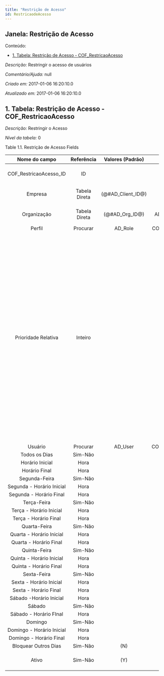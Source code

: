 ```yaml
---
title: "Restrição de Acesso"
id: RestricaodeAcesso
---
```

<div id="d207399e1" class="section chapter">

<div class="titlepage">

<div>

<div>

## Janela: Restrição de Acesso

</div>

</div>

</div>

<div class="toc">

<div class="toc-title">

Conteúdo:

</div>

  - <span class="section">[1. Tabela: Restrição de Acesso -
    COF\_RestricaoAcesso](#d207399e22)</span>

</div>

<span class="emphasis">*Descrição:* </span> Restringir o acesso de
usuários

<span class="emphasis">*Comentário/Ajuda:* </span>null

<span class="emphasis"> *Criado em:* </span>2017-01-06 16:20:10.0

<span class="emphasis">*Atualizado em:* </span>2017-01-06 16:20:10.0

<div id="d207399e22" class="section section">

<div class="titlepage">

<div>

<div>

## 1. Tabela: Restrição de Acesso - COF\_RestricaoAcesso

</div>

</div>

</div>

<span class="emphasis">*Descrição:*</span> Restringir o Acesso

<span class="emphasis">*Nível da tabela:* </span>0

</div>

<div id="d207399e33" class="table">

<div class="table-title">

Table 1.1. Restrição de Acesso
Fields

</div>

<div class="table-contents">

|       Nome do campo       |  Referência   |   Valores (Padrão)   |      Chave restritiva       |                Regra de validação                |                  Descrição                  |                                                                                                                                                                                                                                                                                    Comentário/Ajuda                                                                                                                                                                                                                                                                                     |
| :-----------------------: | :-----------: | :------------------: | :-------------------------: | :----------------------------------------------: | :-----------------------------------------: | :-------------------------------------------------------------------------------------------------------------------------------------------------------------------------------------------------------------------------------------------------------------------------------------------------------------------------------------------------------------------------------------------------------------------------------------------------------------------------------------------------------------------------------------------------------------------------------------: |
| COF\_RestricaoAcesso\_ID  |      ID       |                      |                             |                                                  |      Primary Key : Restrição de Acesso      |                                                                                                                                                                                                                                                                            Primary Key : Restrição de Acesso                                                                                                                                                                                                                                                                            |
|          Empresa          | Tabela Direta | (@\#AD\_Client\_ID@) |                             |        AD\_Client.AD\_Client\_ID \< \> 0         |     (semelhante ao primeiro relatório)      |                                                                                                                                                                                                                                                                                   (ver o mesmo acima)                                                                                                                                                                                                                                                                                   |
|        Organização        | Tabela Direta |  (@\#AD\_Org\_ID@)   |  ADOrg\_COFRestricaoAcesso  | (AD\_Org.IsSummary='N' OR AD\_Org.AD\_Org\_ID=0) |     (semelhante ao primeiro relatório)      |                                                                                                                                                                                                                                                                                   (ver o mesmo acima)                                                                                                                                                                                                                                                                                   |
|          Perfil           |   Procurar    |       AD\_Role       | COFRole\_COFRestricaoAcesso |                                                  |                                             |                                                                                                                                                                                                                                                                                                                                                                                                                                                                                                                                                                                         |
|    Prioridade Relativa    |    Inteiro    |                      |                             |                                                  | Where inventory should be picked from first | The Relative Priority indicates the location to pick from first if an product is stored in more than one location. (100 = highest priority, 0 = lowest). For outgoing shipments, the location is picked with the highest priority where the entire quantity can be shipped from. If there is no location, the location with the highest priority is used. The Priority is ignored for products with Guarantee Date (always the oldest first) or if a specific instance is selected. Incoming receipts are stored at the location with the highest priority, if not explicitly selected. |
|          Usuário          |   Procurar    |       AD\_User       | COFUser\_COFRestricaoAcesso |                                                  |                                             |                                                                                                                                                                                                                                                                                                                                                                                                                                                                                                                                                                                         |
|       Todos os Dias       |    Sim-Não    |                      |                             |                                                  |                                             |                                                                                                                                                                                                                                                                                                                                                                                                                                                                                                                                                                                         |
|      Horário Inicial      |     Hora      |                      |                             |                                                  |                                             |                                                                                                                                                                                                                                                                                                                                                                                                                                                                                                                                                                                         |
|       Horário Final       |     Hora      |                      |                             |                                                  |                                             |                                                                                                                                                                                                                                                                                                                                                                                                                                                                                                                                                                                         |
|       Segunda-Feira       |    Sim-Não    |                      |                             |                                                  |                                             |                                                                                                                                                                                                                                                                                                                                                                                                                                                                                                                                                                                         |
| Segunda - Horário Inicial |     Hora      |                      |                             |                                                  |                                             |                                                                                                                                                                                                                                                                                                                                                                                                                                                                                                                                                                                         |
|  Segunda - Horário Final  |     Hora      |                      |                             |                                                  |                                             |                                                                                                                                                                                                                                                                                                                                                                                                                                                                                                                                                                                         |
|        Terça-Feira        |    Sim-Não    |                      |                             |                                                  |                                             |                                                                                                                                                                                                                                                                                                                                                                                                                                                                                                                                                                                         |
|  Terça - Horário Inicial  |     Hora      |                      |                             |                                                  |                                             |                                                                                                                                                                                                                                                                                                                                                                                                                                                                                                                                                                                         |
|   Terça - Horário Final   |     Hora      |                      |                             |                                                  |                                             |                                                                                                                                                                                                                                                                                                                                                                                                                                                                                                                                                                                         |
|       Quarta-Feira        |    Sim-Não    |                      |                             |                                                  |                                             |                                                                                                                                                                                                                                                                                                                                                                                                                                                                                                                                                                                         |
| Quarta - Horário Inicial  |     Hora      |                      |                             |                                                  |                                             |                                                                                                                                                                                                                                                                                                                                                                                                                                                                                                                                                                                         |
|  Quarta - Horário Final   |     Hora      |                      |                             |                                                  |                                             |                                                                                                                                                                                                                                                                                                                                                                                                                                                                                                                                                                                         |
|       Quinta-Feira        |    Sim-Não    |                      |                             |                                                  |                                             |                                                                                                                                                                                                                                                                                                                                                                                                                                                                                                                                                                                         |
| Quinta - Horário Inicial  |     Hora      |                      |                             |                                                  |                                             |                                                                                                                                                                                                                                                                                                                                                                                                                                                                                                                                                                                         |
|  Quinta - Horário Final   |     Hora      |                      |                             |                                                  |                                             |                                                                                                                                                                                                                                                                                                                                                                                                                                                                                                                                                                                         |
|        Sexta-Feira        |    Sim-Não    |                      |                             |                                                  |                                             |                                                                                                                                                                                                                                                                                                                                                                                                                                                                                                                                                                                         |
|  Sexta - Horário Inicial  |     Hora      |                      |                             |                                                  |                                             |                                                                                                                                                                                                                                                                                                                                                                                                                                                                                                                                                                                         |
|   Sexta - Horário Final   |     Hora      |                      |                             |                                                  |                                             |                                                                                                                                                                                                                                                                                                                                                                                                                                                                                                                                                                                         |
|  Sábado -Horário Inicial  |     Hora      |                      |                             |                                                  |                                             |                                                                                                                                                                                                                                                                                                                                                                                                                                                                                                                                                                                         |
|          Sábado           |    Sim-Não    |                      |                             |                                                  |                                             |                                                                                                                                                                                                                                                                                                                                                                                                                                                                                                                                                                                         |
|  Sábado - Horário FInal   |     Hora      |                      |                             |                                                  |                                             |                                                                                                                                                                                                                                                                                                                                                                                                                                                                                                                                                                                         |
|          Domingo          |    Sim-Não    |                      |                             |                                                  |                                             |                                                                                                                                                                                                                                                                                                                                                                                                                                                                                                                                                                                         |
| Domingo - Horário Inicial |     Hora      |                      |                             |                                                  |                                             |                                                                                                                                                                                                                                                                                                                                                                                                                                                                                                                                                                                         |
|  Domingo - Horário Final  |     Hora      |                      |                             |                                                  |                                             |                                                                                                                                                                                                                                                                                                                                                                                                                                                                                                                                                                                         |
|   Bloquear Outros Dias    |    Sim-Não    |         (N)          |                             |                                                  |                                             |                                                                                                                                                                                                                                                                                                                                                                                                                                                                                                                                                                                         |
|           Ativo           |    Sim-Não    |         (Y)          |                             |                                                  |     (semelhante ao primeiro relatório)      |                                                                                                                                                                                                                                                                                   (ver o mesmo acima)                                                                                                                                                                                                                                                                                   |

</div>

</div>

  

</div>
